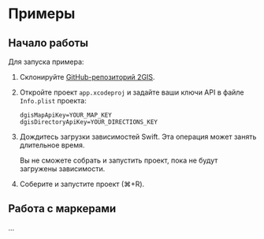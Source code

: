 # Примеры

## Начало работы

Для запуска примера:
1. Склонируйте [GitHub-репозиторий 2GIS](https://github.com/2gis/native-sdk-ios-demo).
2. Откройте проект `app.xcodeproj` и задайте ваши ключи API в файле `Info.plist` проекта:

   ```
   dgisMapApiKey=YOUR_MAP_KEY
   dgisDirectoryApiKey=YOUR_DIRECTIONS_KEY
   ```

3. Дождитесь загрузки зависимостей Swift. Эта операция может занять длительное время.

   Вы не сможете собрать и запустить проект, пока не будут загружены зависимости.
 
4. Соберите и запустите проект (⌘+R).

## Работа с маркерами

...
